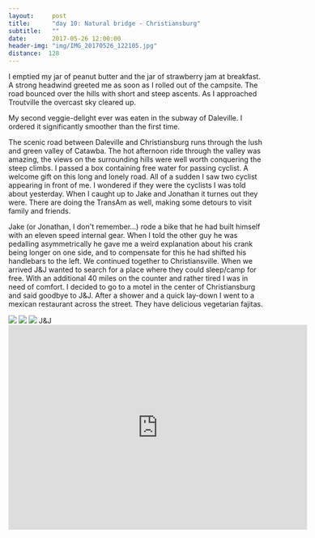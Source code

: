 ```yaml
---
layout:     post
title:      "day 10: Natural bridge - Christiansburg"
subtitle:   ""
date:       2017-05-26 12:00:00
header-img: "img/IMG_20170526_122105.jpg"
distance:  128
---
```


I emptied my jar of peanut butter and the jar of strawberry jam at breakfast.
A strong headwind greeted me as soon as I rolled out of the campsite.
The road bounced over the hills with short and steep ascents.
As I approached Troutville the overcast sky cleared up.

My second veggie-delight ever was eaten in the subway of Daleville.
I ordered it significantly smoother than the first time.

The scenic road between Daleville and Christiansburg runs through the lush and green valley of Catawba.
The hot afternoon ride through the valley was amazing, the views on the surrounding hills were well worth conquering the steep climbs.
I passed a box containing free water for passing cyclist. A welcome gift on this long and lonely road.
All of a sudden I saw two cyclist appearing in front of me.
I wondered if they were the cyclists I was told about yesterday.
When I caught up to Jake and Jonathan it turnes out they were.
There are doing the TransAm as well, making some detours to visit family and friends.

Jake (or Jonathan, I don't remember...) rode a bike that he had built himself with an eleven speed internal gear.
When I told the other guy he was pedalling asymmetrically he gave me a weird explanation about his crank being longer on one side, and to compensate for this he had shifted his handlebars to the left.
We continued together to Christiansville.
When we arrived J&J wanted to search for a place where they could sleep/camp for free.
With an additional 40 miles on the counter and rather tired I was in need of comfort.
I decided to go to a motel in the center of Christiansburg and said goodbye to J&J.
After a shower and a quick lay-down I went to a mexican restaurant across the street.
They have delicious vegetarian fajitas.


<img src="{{ site.baseurl }}/img/IMG_20170526_131829.jpg">
<span class="caption text-muted"></span>

<img src="{{ site.baseurl }}/img/IMG_20170526_134635.jpg">
<span class="caption text-muted"></span>

<img src="{{ site.baseurl }}/img/IMG_20170526_161050.jpg">
<span class="caption text-muted">J&J</span>



<iframe height='405' width='590' frameborder='0' allowtransparency='true' scrolling='no' src='https://www.strava.com/activities/1007109283/embed/395fffcea4fd099489f2eb9f306af175623ce20a'></iframe>
